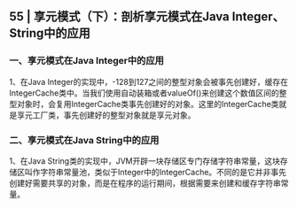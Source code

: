 ## 55 | 享元模式（下）：剖析享元模式在Java Integer、String中的应用
### 一、享元模式在Java Integer中的应用
1、在Java Integer的实现中，-128到127之间的整型对象会被事先创建好，缓存在IntegerCache类中。当我们使用自动装箱或者valueOf()来创建这个数值区间的整型对象时，会复用IntegerCache类事先创建好的对象。这里的IntegerCache类就是享元工厂类，事先创建好的整型对象就是享元对象。

### 二、享元模式在Java String中的应用
1、在Java String类的实现中，JVM开辟一块存储区专门存储字符串常量，这块存储区叫作字符串常量池，类似于Integer中的IntegerCache。不同的是它并非事先创建好需要共享的对象，而是在程序的运行期间，根据需要来创建和缓存字符串常量。  

